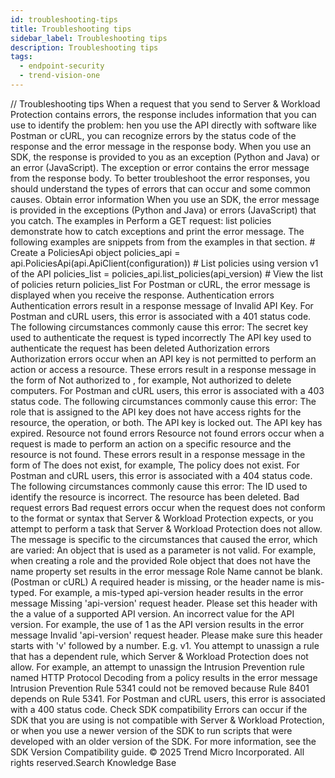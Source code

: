 ```yaml
---
id: troubleshooting-tips
title: Troubleshooting tips
sidebar_label: Troubleshooting tips
description: Troubleshooting tips
tags:
  - endpoint-security
  - trend-vision-one
---
```


/*<![CDATA[*/ $('#title').html($('meta[name=map-description]').attr('content')); /*]]>*/ Troubleshooting tips When a request that you send to Server & Workload Protection contains errors, the response includes information that you can use to identify the problem: hen you use the API directly with software like Postman or cURL, you can recognize errors by the status code of the response and the error message in the response body. When you use an SDK, the response is provided to you as an exception (Python and Java) or an error (JavaScript). The exception or error contains the error message from the response body. To better troubleshoot the error responses, you should understand the types of errors that can occur and some common causes. Obtain error information When you use an SDK, the error message is provided in the exceptions (Python and Java) or errors (JavaScript) that you catch. The examples in Perform a GET request: list policies demonstrate how to catch exceptions and print the error message. The following examples are snippets from from the examples in that section. # Create a PoliciesApi object policies_api = api.PoliciesApi(api.ApiClient(configuration)) # List policies using version v1 of the API policies_list = policies_api.list_policies(api_version) # View the list of policies return policies_list For Postman or cURL, the error message is displayed when you receive the response. Authentication errors Authentication errors result in a response message of Invalid API Key. For Postman and cURL users, this error is associated with a 401 status code. The following circumstances commonly cause this error: The secret key used to authenticate the request is typed incorrectly The API key used to authenticate the request has been deleted Authorization errors Authorization errors occur when an API key is not permitted to perform an action or access a resource. These errors result in a response message in the form of Not authorized to <action> <resource type>, for example, Not authorized to delete computers. For Postman and cURL users, this error is associated with a 403 status code. The following circumstances commonly cause this error: The role that is assigned to the API key does not have access rights for the resource, the operation, or both. The API key is locked out. The API key has expired. Resource not found errors Resource not found errors occur when a request is made to perform an action on a specific resource and the resource is not found. These errors result in a response message in the form of The <resource> does not exist, for example, The policy does not exist. For Postman and cURL users, this error is associated with a 404 status code. The following circumstances commonly cause this error: The ID used to identify the resource is incorrect. The resource has been deleted. Bad request errors Bad request errors occur when the request does not conform to the format or syntax that Server & Workload Protection expects, or you attempt to perform a task that Server & Workload Protection does not allow. The message is specific to the circumstances that caused the error, which are varied: An object that is used as a parameter is not valid. For example, when creating a role and the provided Role object that does not have the name property set results in the error message Role Name cannot be blank. (Postman or cURL) A required header is missing, or the header name is mis-typed. For example, a mis-typed api-version header results in the error message Missing 'api-version' request header. Please set this header with the a value of a supported API version. An incorrect value for the API version. For example, the use of 1 as the API version results in the error message Invalid 'api-version' request header. Please make sure this header starts with 'v' followed by a number. E.g. v1. You attempt to unassign a rule that has a dependent rule, which Server & Workload Protection does not allow. For example, an attempt to unassign the Intrusion Prevention rule named HTTP Protocol Decoding from a policy results in the error message Intrusion Prevention Rule 5341 could not be removed because Rule 8401 depends on Rule 5341. For Postman and cURL users, this error is associated with a 400 status code. Check SDK compatibility Errors can occur if the SDK that you are using is not compatible with Server & Workload Protection, or when you use a newer version of the SDK to run scripts that were developed with an older version of the SDK. For more information, see the SDK Version Compatibility guide. © 2025 Trend Micro Incorporated. All rights reserved.Search Knowledge Base